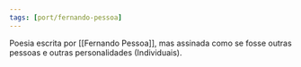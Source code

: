 ```yaml
---
tags: [port/fernando-pessoa]
---
```


Poesia escrita por [[Fernando Pessoa]], mas assinada como se fosse outras pessoas e outras personalidades (Individuais).